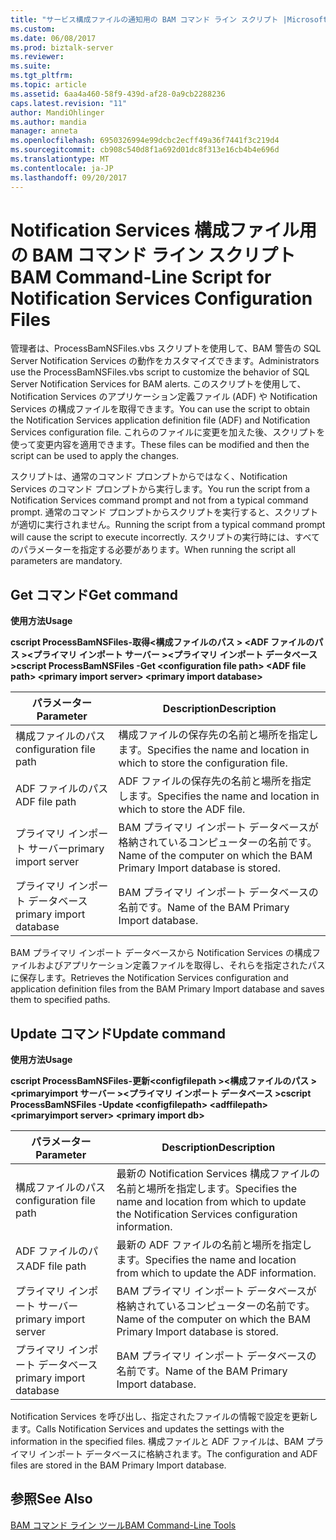 ```yaml
---
title: "サービス構成ファイルの通知用の BAM コマンド ライン スクリプト |Microsoft ドキュメント"
ms.custom: 
ms.date: 06/08/2017
ms.prod: biztalk-server
ms.reviewer: 
ms.suite: 
ms.tgt_pltfrm: 
ms.topic: article
ms.assetid: 6aa4a460-58f9-439d-af28-0a9cb2288236
caps.latest.revision: "11"
author: MandiOhlinger
ms.author: mandia
manager: anneta
ms.openlocfilehash: 6950326994e99dcbc2ecff49a36f7441f3c219d4
ms.sourcegitcommit: cb908c540d8f1a692d01dc8f313e16cb4b4e696d
ms.translationtype: MT
ms.contentlocale: ja-JP
ms.lasthandoff: 09/20/2017
---
```

# <a name="bam-command-line-script-for-notification-services-configuration-files"></a><span data-ttu-id="4a6fb-102">Notification Services 構成ファイル用の BAM コマンド ライン スクリプト</span><span class="sxs-lookup"><span data-stu-id="4a6fb-102">BAM Command-Line Script for Notification Services Configuration Files</span></span>
<span data-ttu-id="4a6fb-103">管理者は、ProcessBamNSFiles.vbs スクリプトを使用して、BAM 警告の SQL Server Notification Services の動作をカスタマイズできます。</span><span class="sxs-lookup"><span data-stu-id="4a6fb-103">Administrators use the ProcessBamNSFiles.vbs script to customize the behavior of SQL Server Notification Services for BAM alerts.</span></span> <span data-ttu-id="4a6fb-104">このスクリプトを使用して、Notification Services のアプリケーション定義ファイル (ADF) や Notification Services の構成ファイルを取得できます。</span><span class="sxs-lookup"><span data-stu-id="4a6fb-104">You can use the script to obtain the Notification Services application definition file (ADF) and Notification Services configuration file.</span></span> <span data-ttu-id="4a6fb-105">これらのファイルに変更を加えた後、スクリプトを使って変更内容を適用できます。</span><span class="sxs-lookup"><span data-stu-id="4a6fb-105">These files can be modified and then the script can be used to apply the changes.</span></span>  
  
 <span data-ttu-id="4a6fb-106">スクリプトは、通常のコマンド プロンプトからではなく、Notification Services のコマンド プロンプトから実行します。</span><span class="sxs-lookup"><span data-stu-id="4a6fb-106">You run the script from a Notification Services command prompt and not from a typical command prompt.</span></span> <span data-ttu-id="4a6fb-107">通常のコマンド プロンプトからスクリプトを実行すると、スクリプトが適切に実行されません。</span><span class="sxs-lookup"><span data-stu-id="4a6fb-107">Running the script from a typical command prompt will cause the script to execute incorrectly.</span></span> <span data-ttu-id="4a6fb-108">スクリプトの実行時には、すべてのパラメーターを指定する必要があります。</span><span class="sxs-lookup"><span data-stu-id="4a6fb-108">When running the script all parameters are mandatory.</span></span>  
  
## <a name="get-command"></a><span data-ttu-id="4a6fb-109">Get コマンド</span><span class="sxs-lookup"><span data-stu-id="4a6fb-109">Get command</span></span>  
 <span data-ttu-id="4a6fb-110">**使用方法**</span><span class="sxs-lookup"><span data-stu-id="4a6fb-110">**Usage**</span></span>  
  
 <span data-ttu-id="4a6fb-111">**cscript ProcessBamNSFiles-取得\<構成ファイルのパス > \<ADF ファイルのパス >\<プライマリ インポート サーバー >\<プライマリ インポート データベース >**</span><span class="sxs-lookup"><span data-stu-id="4a6fb-111">**cscript ProcessBamNSFiles -Get \<configuration file path> \<ADF file path>  \<primary import server> \<primary import database>**</span></span>  
  
|<span data-ttu-id="4a6fb-112">パラメーター</span><span class="sxs-lookup"><span data-stu-id="4a6fb-112">Parameter</span></span>|<span data-ttu-id="4a6fb-113">Description</span><span class="sxs-lookup"><span data-stu-id="4a6fb-113">Description</span></span>|  
|---------------|-----------------|  
|<span data-ttu-id="4a6fb-114">構成ファイルのパス</span><span class="sxs-lookup"><span data-stu-id="4a6fb-114">configuration file path</span></span>|<span data-ttu-id="4a6fb-115">構成ファイルの保存先の名前と場所を指定します。</span><span class="sxs-lookup"><span data-stu-id="4a6fb-115">Specifies the name and location in which to store the configuration file.</span></span>|  
|<span data-ttu-id="4a6fb-116">ADF ファイルのパス</span><span class="sxs-lookup"><span data-stu-id="4a6fb-116">ADF file path</span></span>|<span data-ttu-id="4a6fb-117">ADF ファイルの保存先の名前と場所を指定します。</span><span class="sxs-lookup"><span data-stu-id="4a6fb-117">Specifies the name and location in which to store the ADF file.</span></span>|  
|<span data-ttu-id="4a6fb-118">プライマリ インポート サーバー</span><span class="sxs-lookup"><span data-stu-id="4a6fb-118">primary import server</span></span>|<span data-ttu-id="4a6fb-119">BAM プライマリ インポート データベースが格納されているコンピューターの名前です。</span><span class="sxs-lookup"><span data-stu-id="4a6fb-119">Name of the computer on which the BAM Primary Import database is stored.</span></span>|  
|<span data-ttu-id="4a6fb-120">プライマリ インポート データベース</span><span class="sxs-lookup"><span data-stu-id="4a6fb-120">primary import database</span></span>|<span data-ttu-id="4a6fb-121">BAM プライマリ インポート データベースの名前です。</span><span class="sxs-lookup"><span data-stu-id="4a6fb-121">Name of the BAM Primary Import database.</span></span>|  
  
 <span data-ttu-id="4a6fb-122">BAM プライマリ インポート データベースから Notification Services の構成ファイルおよびアプリケーション定義ファイルを取得し、それらを指定されたパスに保存します。</span><span class="sxs-lookup"><span data-stu-id="4a6fb-122">Retrieves the Notification Services configuration and application definition files from the BAM Primary Import database and saves them to specified paths.</span></span>  
  
## <a name="update-command"></a><span data-ttu-id="4a6fb-123">Update コマンド</span><span class="sxs-lookup"><span data-stu-id="4a6fb-123">Update command</span></span>  
 <span data-ttu-id="4a6fb-124">**使用方法**</span><span class="sxs-lookup"><span data-stu-id="4a6fb-124">**Usage**</span></span>  
  
 <span data-ttu-id="4a6fb-125">**cscript ProcessBamNSFiles-更新\<configfilepath >\<構成ファイルのパス > \<primaryimport サーバー >\<プライマリ インポート データベース >**</span><span class="sxs-lookup"><span data-stu-id="4a6fb-125">**cscript ProcessBamNSFiles -Update \<configfilepath> \<adffilepath>  \<primaryimport server> \<primary import db>**</span></span>  
  
|<span data-ttu-id="4a6fb-126">パラメーター</span><span class="sxs-lookup"><span data-stu-id="4a6fb-126">Parameter</span></span>|<span data-ttu-id="4a6fb-127">Description</span><span class="sxs-lookup"><span data-stu-id="4a6fb-127">Description</span></span>|  
|---------------|-----------------|  
|<span data-ttu-id="4a6fb-128">構成ファイルのパス</span><span class="sxs-lookup"><span data-stu-id="4a6fb-128">configuration file path</span></span>|<span data-ttu-id="4a6fb-129">最新の Notification Services 構成ファイルの名前と場所を指定します。</span><span class="sxs-lookup"><span data-stu-id="4a6fb-129">Specifies the name and location from which to update the Notification Services configuration information.</span></span>|  
|<span data-ttu-id="4a6fb-130">ADF ファイルのパス</span><span class="sxs-lookup"><span data-stu-id="4a6fb-130">ADF file path</span></span>|<span data-ttu-id="4a6fb-131">最新の ADF ファイルの名前と場所を指定します。</span><span class="sxs-lookup"><span data-stu-id="4a6fb-131">Specifies the name and location from which to update the ADF information.</span></span>|  
|<span data-ttu-id="4a6fb-132">プライマリ インポート サーバー</span><span class="sxs-lookup"><span data-stu-id="4a6fb-132">primary import server</span></span>|<span data-ttu-id="4a6fb-133">BAM プライマリ インポート データベースが格納されているコンピューターの名前です。</span><span class="sxs-lookup"><span data-stu-id="4a6fb-133">Name of the computer on which the BAM Primary Import database is stored.</span></span>|  
|<span data-ttu-id="4a6fb-134">プライマリ インポート データベース</span><span class="sxs-lookup"><span data-stu-id="4a6fb-134">primary import database</span></span>|<span data-ttu-id="4a6fb-135">BAM プライマリ インポート データベースの名前です。</span><span class="sxs-lookup"><span data-stu-id="4a6fb-135">Name of the BAM Primary Import database.</span></span>|  
  
 <span data-ttu-id="4a6fb-136">Notification Services を呼び出し、指定されたファイルの情報で設定を更新します。</span><span class="sxs-lookup"><span data-stu-id="4a6fb-136">Calls Notification Services and updates the settings with the information in the specified files.</span></span> <span data-ttu-id="4a6fb-137">構成ファイルと ADF ファイルは、BAM プライマリ インポート データベースに格納されます。</span><span class="sxs-lookup"><span data-stu-id="4a6fb-137">The configuration and ADF files are stored in the BAM Primary Import database.</span></span>  
  
## <a name="see-also"></a><span data-ttu-id="4a6fb-138">参照</span><span class="sxs-lookup"><span data-stu-id="4a6fb-138">See Also</span></span>  
 [<span data-ttu-id="4a6fb-139">BAM コマンド ライン ツール</span><span class="sxs-lookup"><span data-stu-id="4a6fb-139">BAM Command-Line Tools</span></span>](../core/bam-command-line-tools.md)